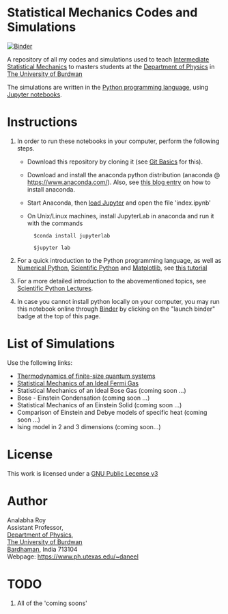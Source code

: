 <!--- This file is just a copypasta of the first cell in 'index.ipynb' -->
<!--- DO NOT make manual changes to the code below. Simply sync it to the first cell of 'index.ipynb' by copy-paste -->
<!--- So that github renders the content therein automatically when browsing this repository -->

Statistical Mechanics Codes and Simulations
============================================

[![Binder](https://mybinder.org/badge_logo.svg)](https://mybinder.org/v2/gh/hariseldon99/StatmechCodes/master?filepath=index.ipynb)

A repository of all my codes and simulations used to teach [Intermediate Statistical Mechanics](https://bit.ly/mphys0401) to masters students at the 
[Department of Physics](https://sites.google.com/a/phys.buruniv.ac.in/physics/) in [The University of Burdwan](https://www.buruniv.ac.in/)

The simulations are written in the [Python programming language](https://www.python.org/about/gettingstarted/), using [Jupyter notebooks](https://jupyter.org/).

Instructions
=========================

1. In order to run these notebooks in your computer, perform the following steps.
    * Download this repository by cloning it (see [Git Basics](https://git-scm.com/book/en/v2/Git-Basics-Getting-a-Git-Repository)  for this).
    * Download and install the anaconda python distribution (anaconda @ https://www.anaconda.com/). Also, see [this blog entry](https://fangohr.github.io/blog/installation-of-python-spyder-numpy-sympy-scipy-pytest-matplotlib-via-anaconda.html) on how to install anaconda.
    * Start Anaconda, then [load Jupyter](https://docs.anaconda.com/anaconda/user-guide/getting-started/#run-python-in-a-jupyter-notebook) and open the file 'index.ipynb' 
    * On Unix/Linux machines, install JupyterLab in anaconda and run it with the commands
    
            $conda install jupyterlab
            
            $jupyter lab
            
            
2. For a quick introduction to the Python programming language, as well as [Numerical Python](https://numpy.org), [Scientific Python](https://scipy.org) and [Matplotlib](https://matplotlib.org), see [this tutorial](https://cs231n.github.io/python-numpy-tutorial/)

3. For a more detailed introduction to the abovementioned topics, see [Scientific Python Lectures](https://github.com/jrjohansson/scientific-python-lectures).

4. In case you cannot install python locally on your computer, you may run this notebook online through [Binder](https://mybinder.org) by clicking on the "launch binder" badge at the top of this page. 

List of Simulations
=========================

Use the following links:


* [Thermodynamics of finite-size quantum systems](FinSize_Therm.ipynb)
* [Statistical Mechanics of an Ideal Fermi Gas](FermiGas_ChemPot.ipynb)
* Statistical Mechanics of an Ideal Bose Gas (coming soon ...)
* Bose - Einstein Condensation (coming soon ...)
* Statistical Mechanics of an Einstein Solid (coming soon ...)
* Comparison of Einstein and Debye models of specific heat (coming soon ...)
* Ising model in 2 and 3 dimensions (coming soon...)



License
=======

This work is licensed under a [GNU Public Lecense v3](LICENSE)



Author
=======

Analabha Roy  
Assistant Professor,  
[Department of Physics](https://sites.google.com/a/phys.buruniv.ac.in/physics/),  
[The University of Burdwan](https://www.buruniv.ac.in/)  
[Bardhaman](https://en.wikivoyage.org/wiki/Bardhaman), India 713104  
Webpage: https://www.ph.utexas.edu/~daneel

TODO
=======

1. All of the 'coming soons'